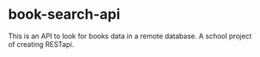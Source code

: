# book-search-api
This is an API to look for books data in a remote database. A school project of creating RESTapi.
